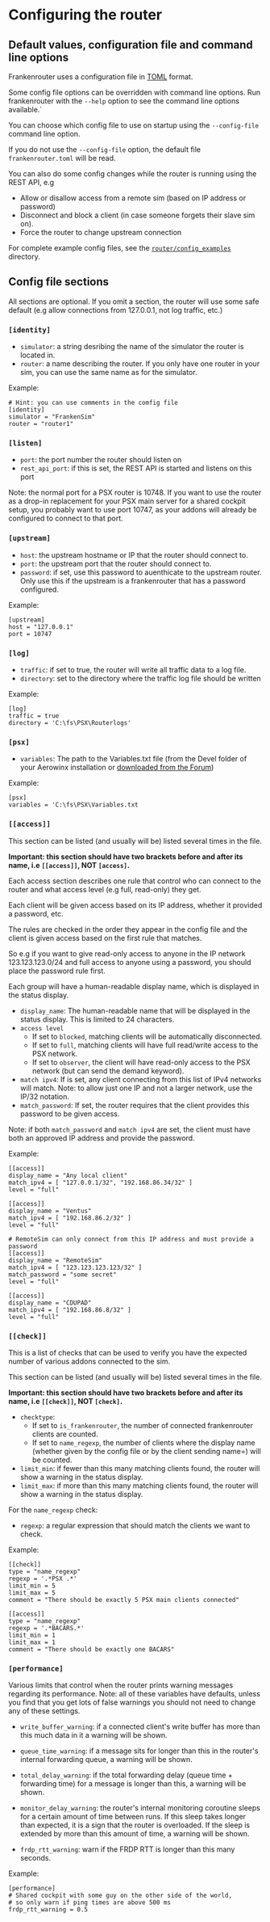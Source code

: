 # Configuring the router

## Default values, configuration file and command line options

Frankenrouter uses a configuration file in [TOML](https://toml.io/)
format.

Some config file options can be overridden with command line
options. Run frankenrouter with the `--help` option to see the command
line options available.`

You can choose which config file to use on startup using the
`--config-file` command line option.

If you do not use the `--config-file` option, the default file
`frankenrouter.toml` will be read.

You can also do some config changes while the router is running using
the REST API, e.g

- Allow or disallow access from a remote sim (based on IP address or
  password)
- Disconnect and block a client (in case someone forgets their slave
  sim on).
- Force the router to change upstream connection

For complete example config files, see the
[`router/config_examples`](config_examples/) directory.

## Config file sections

All sections are optional. If you omit a section, the router will use
some safe default (e.g allow connections from 127.0.0.1, not log
traffic, etc.)

### `[identity]`

- `simulator`: a string desribing the name of the simulator the router
  is located in.
- `router`: a name describing the router. If you only have one router
  in your sim, you can use the same name as for the simulator.

Example:

```text
# Hint: you can use comments in the comfig file
[identity]
simulator = "FrankenSim"
router = "router1"
```

### `[listen]`

- `port`: the port number the router should listen on
- `rest_api_port`: if this is set, the REST API is started and listens on this port

Note: the normal port for a PSX router is 10748. If you want to use
the router as a drop-in replacement for your PSX main server for a
shared cockpit setup, you probably want to use port 10747, as your
addons will already be configured to connect to that port.

### `[upstream]`

- `host`: the upstream hostname or IP that the router should connect
  to.
- `port`: the upstream port that the router should connect
  to.
- `password`: if set, use this password to auenthicate to the upstream
  router. Only use this if the upstream is a frankenrouter that has a
  password configured.

Example:

```text
[upstream]
host = "127.0.0.1"
port = 10747
```

### `[log]`

- `traffic`: if set to true, the router will write all traffic data to
  a log file.
- `directory`: set to the directory where the traffic log file should be written

Example:

```text
[log]
traffic = true
directory = 'C:\fs\PSX\Routerlogs'
```

### `[psx]`

- `variables`: The path to the Variables.txt file (from the Devel
  folder of your Aerowinx installation or [downloaded from the
  Forum](https://aerowinx.com/assets/networkers/Variables.txt))

Example:

```text
[psx]
variables = 'C:\fs\PSX\Variables.txt
```

### `[[access]]`

This section can be listed (and usually will be) listed several times
in the file.

**Important: this section should have two brackets before and after
its name, i.e `[[access]]`, NOT `[access]`.**

Each access section describes one rule that control who can connect to
the router and what access level (e.g full, read-only) they get.

Each client will be given access based on its IP address, whether it
provided a password, etc.

The rules are checked in the order they appear in the config file and
the client is given access based on the first rule that matches.

So e.g if you want to give read-only access to anyone in the IP
network 123.123.123.0/24 and full access to anyone using a password,
you should place the password rule first.

Each group will have a human-readable display name, which is
displayed in the status display.

- `display_name`: The human-readable name that will be displayed in
  the status display. This is limited to 24 characters.
- `access level`
    - If set to `blocked`, matching clients will be automatically
      disconnected.
    - If set to `full`, matching clients will have full read/write
      access to the PSX network.
    - If set to `observer`, the client will have read-only access to
      the PSX network (but can send the demand keyword).
- `match ipv4`: If is set, any client connecting from this list of
  IPv4 networks will match. Note: to allow just one IP and not a
  larger network, use the IP/32 notation.
- `match_password`: If set, the router requires that the client provides
  this password to be given access.

Note: if both `match_password` and `match ipv4` are set, the client must
have both an approved IP address and provide the password.

Example:

```text
[[access]]
display_name = "Any local client"
match_ipv4 = [ "127.0.0.1/32", "192.168.86.34/32" ]
level = "full"

[[access]]
display_name = "Ventus"
match_ipv4 = [ "192.168.86.2/32" ]
level = "full"

# RemoteSim can only connect from this IP address and must provide a password
[[access]]
display_name = "RemoteSim"
match_ipv4 = [ "123.123.123.123/32" ]
match_password = "some secret"
level = "full"

[[access]]
display_name = "CDUPAD"
match_ipv4 = [ "192.168.86.8/32" ]
level = "full"

```

### `[[check]]`

This is a list of checks that can be used to verify you have the
expected number of various addons connected to the sim.

This section can be listed (and usually will be) listed several times
in the file.

**Important: this section should have two brackets before and after
its name, i.e `[[check]]`, NOT `[check]`.**

- `checktype`:
    - If set to `is_frankenrouter`, the number of connected
      frankenrouter clients are counted.
    - If set to `name_regexp`, the number of clients where the display
      name (whether given by the config file or by the client sending
      name=) will be counted.
- `limit_min`: if fewer than this many matching clients found, the
  router will show a warning in the status display.
- `limit_max`: if more than this many matching clients found, the
  router will show a warning in the status display.

For the `name_regexp` check:

- `regexp`: a regular expression that should match the clients we want
  to check.

Example:

```text
[[check]]
type = "name_regexp"
regexp = '.*PSX .*'
limit_min = 5
limit_max = 5
comment = "There should be exactly 5 PSX main clients connected"

[[access]]
type = "name_regexp"
regexp = '.*BACARS.*'
limit_min = 1
limit_max = 1
comment = "There should be exactly one BACARS"
```

### `[performance]`

Various limits that control when the router prints warning messages
regarding its performance. Note: all of these variables have defaults,
unless you find that you get lots of false warnings you should not
need to change any of these settings.

- `write_buffer_warning`: if a connected client's write buffer has
  more than this much data in it a warning will be shown.

- `queue_time_warning`: if a message sits for longer than this in the
  router's internal forwarding queue, a warning will be shown.

- `total_delay_warning`: if the total forwarding delay (queue time +
  forwarding time) for a message is longer than this, a warning will
  be shown.

- `monitor_delay_warning`: the router's internal monitoring coroutine
  sleeps for a certain amount of time between runs. If this sleep
  takes longer than expected, it is a sign that the router is
  overloaded. If the sleep is extended by more than this amount of
  time, a warning will be shown.

- `frdp_rtt_warning`: warn if the FRDP RTT is longer than this many
  seconds.

Example:

```text
[performance]
# Shared cockpit with some guy on the other side of the world,
# so only warn if ping times are above 500 ms
frdp_rtt_warning = 0.5
```


<!---
https://github.com/markdownlint/markdownlint
https://github.com/markdownlint/markdownlint/blob/main/docs/RULES.md

Live preview:

retext router/docs/Configuration.md &
press Ctrl-e
--->
